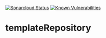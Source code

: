 [![Sonarcloud Status](https://sonarcloud.io/api/project_badges/measure?project=gotreasa_templateRepository&metric=alert_status)](https://sonarcloud.io/dashboard?id=gotreasa_templateRepository)
[![Known Vulnerabilities](https://snyk.io/test/github/gotreasa/templateRepository/badge.svg)](https://snyk.io/test/github/gotreasa/templateRepository)

# templateRepository